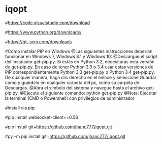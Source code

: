 # iqopt

#https://code.visualstudio.com/download

#https://www.python.org/downloads/

#https://git-scm.com/downloads



#Cómo instalar PIP en Windows
@Las siguientes instrucciones deberían funcionar en Windows 7, Windows 8.1 y Windows 10:
@Descargue el script del instalador get-pip.py. Si estás en Python 3.2, necesitarás esta versión de get-pip.py. En caso de tener Python 3.3 o 3.4 usar estas versiones de PiP correspondientemente Python 3.3 get-pip.py o Python 3.4 get-pip.py. De cualquier manera, haga clic derecho en el enlace y seleccione Guardar como y guárdelo en cualquier carpeta del pc, como su carpeta de Descargas.
@Abra el símbolo del sistema y navegue hasta el archivo get-pip.py.
@Ejecute el siguiente comando: python get-pip.py
@Nota: Ejecutar la terminal (CMD o Powershell) con privilegios de administrador

#install via pip:

#pip install websocket-client==0.56

#pip install git+https://github.com/jhanc777/iqopt.git

#py -m pip install git+https://github.com/jhanc777/iqopt.git
